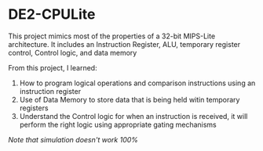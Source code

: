 # DE2-CPULite
This project mimics most of the properties of a 32-bit MIPS-Lite architecture. It includes an Instruction Register, ALU, temporary register control, Control logic, and data memory

From this project, I learned:

1. How to program logical operations and comparison instructions using an instruction register
2. Use of Data Memory to store data that is being held witin temporary registers
3. Understand the Control logic for when an instruction is received, it will perform the right logic using appropriate gating
  mechanisms

*Note that simulation doesn't work 100%*

